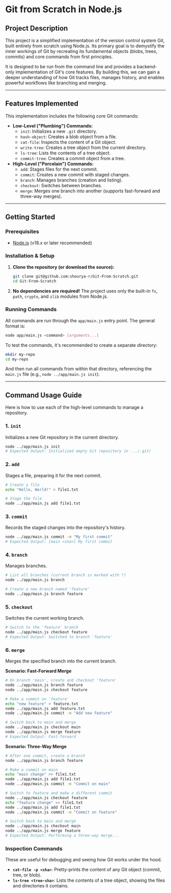 # Git from Scratch in Node.js

## Project Description

This project is a simplified implementation of the version control system Git, built entirely from scratch using Node.js. Its primary goal is to demystify the inner workings of Git by recreating its fundamental objects (blobs, trees, commits) and core commands from first principles.

It is designed to be run from the command line and provides a backend-only implementation of Git's core features. By building this, we can gain a deeper understanding of how Git tracks files, manages history, and enables powerful workflows like branching and merging.

---

## Features Implemented

This implementation includes the following core Git commands:

- **Low-Level ("Plumbing") Commands:**
  - `init`: Initializes a new `.git` directory.
  - `hash-object`: Creates a blob object from a file.
  - `cat-file`: Inspects the content of a Git object.
  - `write-tree`: Creates a tree object from the current directory.
  - `ls-tree`: Lists the contents of a tree object.
  - `commit-tree`: Creates a commit object from a tree.
- **High-Level ("Porcelain") Commands:**
  - `add`: Stages files for the next commit.
  - `commit`: Creates a new commit with staged changes.
  - `branch`: Manages branches (creation and listing).
  - `checkout`: Switches between branches.
  - `merge`: Merges one branch into another (supports fast-forward and three-way merges).

---

## Getting Started

### Prerequisites

- [Node.js](https://nodejs.org/) (v18.x or later recommended)

### Installation & Setup

1.  **Clone the repository (or download the source):**

    ```bash
    git clone git@github.com:shourya-r/Git-From-Scratch.git
    cd Git-From-Scratch
    ```

2.  **No dependencies are required!** The project uses only the built-in `fs`, `path`, `crypto`, and `zlib` modules from Node.js.

### Running Commands

All commands are run through the `app/main.js` entry point. The general format is:

```bash
node app/main.js <command> [arguments...]
```

To test the commands, it's recommended to create a separate directory:

```bash
mkdir my-repo
cd my-repo
```

And then run all commands from within that directory, referencing the `main.js` file (e.g., `node ../app/main.js init`).

---

## Command Usage Guide

Here is how to use each of the high-level commands to manage a repository.

### 1. `init`

Initializes a new Git repository in the current directory.

```bash
node ../app/main.js init
# Expected Output: Initialized empty Git repository in .../.git/
```

### 2. `add`

Stages a file, preparing it for the next commit.

```bash
# Create a file
echo "Hello, World!" > file1.txt

# Stage the file
node ../app/main.js add file1.txt
```

### 3. `commit`

Records the staged changes into the repository's history.

```bash
node ../app/main.js commit -m "My first commit"
# Expected Output: [main <sha>] My first commit
```

### 4. `branch`

Manages branches.

```bash
# List all branches (current branch is marked with *)
node ../app/main.js branch

# Create a new branch named 'feature'
node ../app/main.js branch feature
```

### 5. `checkout`

Switches the current working branch.

```bash
# Switch to the 'feature' branch
node ../app/main.js checkout feature
# Expected Output: Switched to branch 'feature'
```

### 6. `merge`

Merges the specified branch into the current branch.

**Scenario: Fast-Forward Merge**

```bash
# On branch 'main', create and checkout 'feature'
node ../app/main.js branch feature
node ../app/main.js checkout feature

# Make a commit on 'feature'
echo "new feature" > feature.txt
node ../app/main.js add feature.txt
node ../app/main.js commit -m "Add new feature"

# Switch back to main and merge
node ../app/main.js checkout main
node ../app/main.js merge feature
# Expected Output: Fast-forward
```

**Scenario: Three-Way Merge**

```bash
# After one commit, create a branch
node ../app/main.js branch feature

# Make a commit on main
echo "main change" >> file1.txt
node ../app/main.js add file1.txt
node ../app/main.js commit -m "Commit on main"

# Switch to feature and make a different commit
node ../app/main.js checkout feature
echo "feature change" >> file1.txt
node ../app/main.js add file1.txt
node ../app/main.js commit -m "Commit on feature"

# Switch back to main and merge
node ../app/main.js checkout main
node ../app/main.js merge feature
# Expected Output: Performing a three-way merge...
```

### Inspection Commands

These are useful for debugging and seeing how Git works under the hood.

- **`cat-file -p <sha>`**: Pretty-prints the content of any Git object (commit, tree, or blob).
- **`ls-tree <tree-sha>`**: Lists the contents of a tree object, showing the files and directories it contains.

